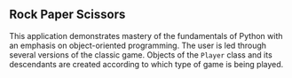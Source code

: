 ## Rock Paper Scissors

This application demonstrates mastery of the fundamentals of Python with an emphasis on object-oriented programming. The user is led through several versions of the classic game. Objects of the ``Player`` class and its descendants are created according to which type of game is being played.
